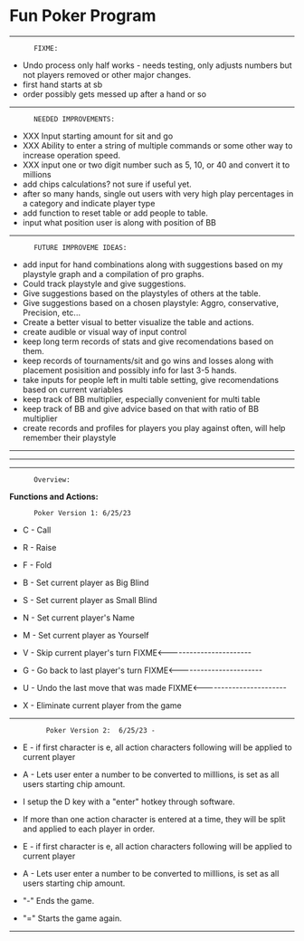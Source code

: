 # Fun Poker Program 
---------------------------------------------
          FIXME:
 - Undo process only half works - needs testing, only adjusts numbers but not players removed or other major changes.
 - first hand starts at sb
 - order possibly gets messed up after a hand or so

---------------------------------------------
          NEEDED IMPROVEMENTS:
- XXX Input starting amount for sit and go 
- XXX Ability to enter a string of multiple commands or some other way to increase operation speed.
- XXX input one or two digit number such as 5, 10, or 40 and convert it to millions
- add chips calculations? not sure if useful yet.
- after so many hands, single out users with very high play percentages in a category and indicate player type
- add function to reset table or add people to table.
- input what position user is along with position of BB

---------------------------------------------
          FUTURE IMPROVEME IDEAS:
- add input for hand combinations along with suggestions based on my playstyle graph and a compilation of pro graphs.
- Could track playstyle and give suggestions.
- Give suggestions based on the playstyles of others at the table.
- Give suggestions based on a chosen playstyle: Aggro, conservative, Precision, etc...
- Create a better visual to better visualize the table and actions.
- create audible or visual way of input control
- keep long term records of stats and give recomendations based on them.
- keep records of tournaments/sit and go wins and losses along with placement posisition and possibly info for last 3-5 hands.
- take inputs for people left in multi table setting, give recomendations based on current variables
- keep track of BB multiplier, especially convenient for multi table
- keep track of BB and give advice based on that with ratio of BB multiplier
- create records and profiles for players you play against often, will help remember their playstyle

---------------------------------------------
---------------------------------------------
---------------------------------------------
          Overview:
**Functions and Actions:**

          Poker Version 1: 6/25/23
- C - Call                     
- R - Raise                     
- F - Fold
                       
- B - Set current player as Big Blind     
- S - Set current player as Small Blind   
- N - Set current player's Name
- M - Set current player as Yourself
  
- V - Skip current player's turn    FIXME<----------------------- 
- G - Go back to last player's turn          FIXME<-----------------------
  
- U - Undo the last move that was made           FIXME<-----------------------
- X - Eliminate current player from the game

---------------------------------------------
             Poker Version 2:  6/25/23 -
- E - if first character is e, all action characters following will be applied to current player         
- A - Lets user enter a number to be converted to milllions, is set as all users starting chip amount.   

- I setup the D key with a "enter" hotkey through software.
- If more than one action character is entered at a time, they will be split and applied to each player in order.

- E - if first character is e, all action characters following will be applied to current player
- A - Lets user enter a number to be converted to milllions, is set as all users starting chip amount.

- "-" Ends the game.
- "=" Starts the game again.
---------------------------------------------














